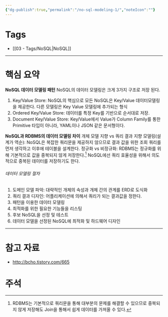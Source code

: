 ```yaml
---
{"dg-publish":true,"permalink":"/no-sql-modeling-1/","noteIcon":""}
---
```


# Tags
- [[03 - Tags/NoSQL\|NoSQL]]
---
# 핵심 요약
**NoSQL 데이터 모델링 패턴**
NoSQL의 데이터 모델링은 크게 3가지 구조로 저장 된다.
1. Key/Value Store: NoSQL의 핵심으로 모든 NoSQL은 Key/Value 데이터모델링을 제공한다. 다른 모델링은 Key Value 모델링에 추가되는 형식
2. Ordered Key/Value Store: 데이터를 특정 Key를 기반으로 순서대로 저장.
3. Document Key/Value Store: Key/Value에서 Value가 Column Family를 통한 Primitive 타입이 아니라, YAML이나 JSON 같은 문서형이다.

**NoSQL과 RDBMS의 데이터 모델링 차이**
개체 모델 지향 vs 쿼리 결과 지향 모델링(설계가 역순): NoSQL은 복잡한 쿼리문을 제공하지 않으므로 결과 값을 위한 조회 쿼리를 먼저 생각하고 이후에 테이블을 설계한다.
정규화 vs 비정규화: RDBMS는 정규화를 위해 기본적으로 값을 중복되지 않게 저장한다.[^1] NoSQL에선 쿼리 효율성을 위해서 의도적으로 중복된 데이터를 저장하기도 한다.

###### 데이터 모델링 절차
1. 도메인 모델 파악: 대략적인 개체의 속성과 개체 간의 관계를 ERD로 도식화
2. 쿼리 결과 디자인: 어플리케이션에 의해서 쿼리가 되는 결과값을 정한다.
3. 패턴을 이용한 데이터 모델링
4. 최적화를 위한 필요한 기능들을 리스팅
5. 후보 NoSQL을 선정 및 테스트
6. 데이터 모델을 선정된 NoSQL에 최적화 및 하드웨어 디자인


---
# 참고 자료
- http://bcho.tistory.com/665
# 주석


[^1]: RDBMS는 기본적으로 쿼리문을 통해 대부분의 문제를 해결할 수 있으므로 중복되지 않게 저장해도 Join을 통해서 쉽게 데이터를 가져올 수 있다.
